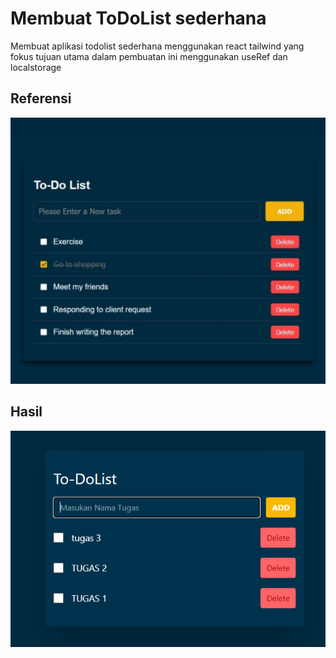 # Membuat ToDoList sederhana
Membuat aplikasi todolist sederhana menggunakan react tailwind yang fokus tujuan utama dalam pembuatan ini menggunakan useRef dan localstorage

## Referensi
![referensi](/public/images/referensi.png)

## Hasil 
![hasil](/public/images/hasil.png)